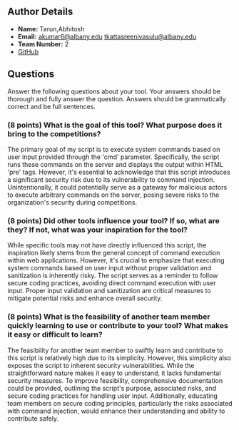 ## Author Details 

- **Name:** Tarun,Abhitosh
- **Email:** akumar6@albany.edu
         tkattasreenivasulu@albany.edu
- **Team Number:** 2
- [GitHub](https://github.com/tarunsaiks/650-RedTeamTools)


## Questions

Answer the following questions about your tool. Your answers should be thorough and fully answer the question. Answers should be grammatically correct and be full sentences.

### (8 points) What is the goal of this tool? What purpose does it bring to the competitions?

The primary goal of my script is to execute system commands based on user input provided through the 'cmd' parameter. Specifically, the script runs these commands on the server and displays the output within HTML 'pre' tags. However, it's essential to acknowledge that this script introduces a significant security risk due to its vulnerability to command injection. Unintentionally, it could potentially serve as a gateway for malicious actors to execute arbitrary commands on the server, posing severe risks to the organization's security during competitions.

### (8 points) Did other tools influence your tool? If so, what are they? If not, what was your inspiration for the tool?

While specific tools may not have directly influenced this script, the inspiration likely stems from the general concept of command execution within web applications. However, it's crucial to emphasize that executing system commands based on user input without proper validation and sanitization is inherently risky. The script serves as a reminder to follow secure coding practices, avoiding direct command execution with user input. Proper input validation and sanitization are critical measures to mitigate potential risks and enhance overall security.

### (8 points) What is the feasibility of another team member quickly learning to use or contribute to your tool? What makes it easy or difficult to learn?

The feasibility for another team member to swiftly learn and contribute to this script is relatively high due to its simplicity. However, this simplicity also exposes the script to inherent security vulnerabilities. While the straightforward nature makes it easy to understand, it lacks fundamental security measures. To improve feasibility, comprehensive documentation could be provided, outlining the script's purpose, associated risks, and secure coding practices for handling user input. Additionally, educating team members on secure coding principles, particularly the risks associated with command injection, would enhance their understanding and ability to contribute safely.

